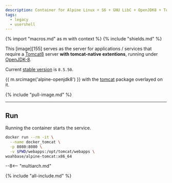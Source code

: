```yaml
---
description: Container for Alpine Linux + S6 + GNU LibC + OpenJDK8 + Tomcat
tags:
  - legacy
  - usershell
---
```


{% import "macros.md" as m with context %}
{% include "shields.md" %}

This [image][155] serves as the server for applications / services
that require a [Tomcat8][1] server **with tomcat-native
extentions**, running under [OpenJDK-8][2].

Current [stable version][3] is `8.5.50`.

{{ m.srcimage('alpine-openjdk8') }} with the [tomcat][3] package
overlayed on it.

{% include "pull-image.md" %}

---
Run
---

Running the container starts the service.

``` sh
docker run --rm -it \
  --name docker_tomcat \
  -p 8080:8080 \
  -v $PWD/webapps:/opt/tomcat/webapps \
woahbase/alpine-tomcat:x86_64
```

--8<-- "multiarch.md"

[1]: https://tomcat.apache.org/
[2]: https://openjdk.org/projects/jdk8/
[3]: https://www.apache.org/dist/tomcat/tomcat-8/

{% include "all-include.md" %}
